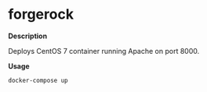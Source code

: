 # forgerock

**Description**

Deploys CentOS 7 container running Apache on port 8000.

**Usage**

```
docker-compose up
```

